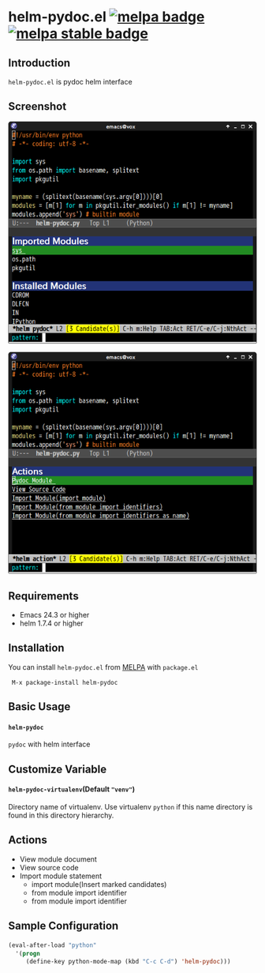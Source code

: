 # helm-pydoc.el [![melpa badge][melpa-badge]][melpa-link] [![melpa stable badge][melpa-stable-badge]][melpa-stable-link]

## Introduction
`helm-pydoc.el` is pydoc helm interface


## Screenshot

![helm-pydoc](image/helm-pydoc.png)

![helm-pydoc-action](image/helm-pydoc-action.png)


## Requirements

* Emacs 24.3 or higher
* helm 1.7.4 or higher

## Installation

You can install `helm-pydoc.el` from [MELPA](https://melpa.org/) with `package.el`

```
 M-x package-install helm-pydoc
```


## Basic Usage

#### `helm-pydoc`

`pydoc` with helm interface

## Customize Variable

#### `helm-pydoc-virtualenv`(Default `"venv"`)

Directory name of virtualenv. Use virtualenv `python` if this name directory
is found in this directory hierarchy.

## Actions

* View module document
* View source code
* Import module statement
    * import module(Insert marked candidates)
    * from module import identifier
    * from module import identifier


## Sample Configuration

```lisp
(eval-after-load "python"
  '(progn
     (define-key python-mode-map (kbd "C-c C-d") 'helm-pydoc)))
```

[melpa-link]: https://melpa.org/#/helm-pydoc
[melpa-stable-link]: https://melpa.org/#/helm-pydoc
[melpa-badge]: https://melpa.org/packages/helm-pydoc-badge.svg
[melpa-stable-badge]: https://stable.melpa.org/packages/helm-pydoc-badge.svg
